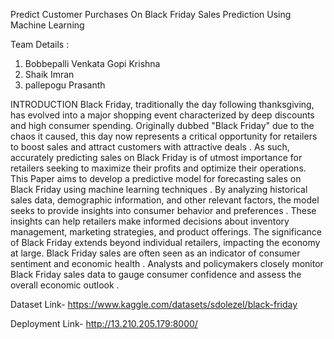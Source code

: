 Predict Customer Purchases On Black Friday Sales Prediction Using Machine Learning

Team Details :
1. Bobbepalli Venkata Gopi Krishna
2. Shaik Imran
3. pallepogu Prasanth
   
INTRODUCTION
Black Friday, traditionally the day following thanksgiving, has evolved into a major shopping event characterized by deep discounts and high consumer spending. Originally dubbed "Black Friday" due to the chaos it caused, this day now represents a critical opportunity for retailers to boost sales and attract customers with attractive deals . As such, accurately predicting sales on Black Friday is of utmost importance for retailers seeking to maximize their profits and optimize their operations.
This Paper aims to develop a predictive model for forecasting sales on Black Friday using machine learning techniques . By analyzing historical sales data, demographic information, and other relevant factors, the model seeks to provide insights into consumer behavior and preferences . These insights can help retailers make informed decisions about inventory management, marketing strategies, and product offerings.
The significance of Black Friday extends beyond individual retailers, impacting the economy at large. Black Friday sales are often seen as an indicator of consumer sentiment and economic health . Analysts and policymakers closely monitor Black Friday sales data to gauge consumer confidence and assess the overall economic outlook .

Dataset
Link- https://www.kaggle.com/datasets/sdolezel/black-friday 


Deployment
Link- http://13.210.205.179:8000/
